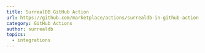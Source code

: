 ```yaml
---
title: SurrealDB GitHub Action
url: https://github.com/marketplace/actions/surrealdb-in-github-action
category: GitHub Actions
author: surrealdb
topics:
  - integrations
---
```


